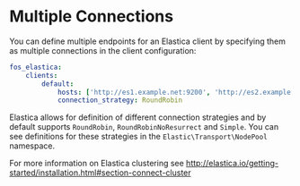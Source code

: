 Multiple Connections
====================

You can define multiple endpoints for an Elastica client by specifying them as
multiple connections in the client configuration:

```yaml
fos_elastica:
    clients:
        default:
            hosts: ['http://es1.example.net:9200', 'http://es2.example.net:9200']
            connection_strategy: RoundRobin
```

Elastica allows for definition of different connection strategies and by default
supports `RoundRobin`, `RoundRobinNoResurrect` and `Simple`. You can see definitions for these strategies
in the `Elastic\Transport\NodePool` namespace.

For more information on Elastica clustering see http://elastica.io/getting-started/installation.html#section-connect-cluster
